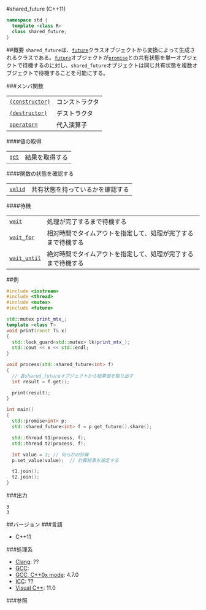 #shared_future (C++11)
```cpp
namespace std {
  template <class R>
  class shared_future;
}
```

##概要
`shared_future`は、[`future`](./future.md)クラスオブジェクトから変換によって生成されるクラスである。[`future`](./future.md)オブジェクトが[`promise`](./promise.md)との共有状態を単一オブジェクトで待機するのに対し、`shared_future`オブジェクトは同じ共有状態を複数オブジェクトで待機することを可能にする。

###メンバ関数

| | |
|------------------------------------------------------------------------------------------------------------------------------|-----------------------|
| [`(constructor)`](./shared_future/op_constructor.md) | コンストラクタ |
| [`(destructor)`](./shared_future/op_destructor.md) | デストラクタ |
| [`operator=`](./shared_future/op_assign.md) | 代入演算子 |

####値の取得

| | |
|----------------------------------------------------------------------------------------------------------|-----------------------|
| [`get`](./shared_future/get.md) | 結果を取得する |

####関数の状態を確認する

| | |
|--------------------------------------------------------------------------------------------------------------|--------------------------------------------------|
| [`valid`](./shared_future/valid.md) | 共有状態を持っているかを確認する |

####待機

| | |
|------------------------------------------------------------------------------------------------------------------------|--------------------------------------------------------------------------------------------|
| [`wait`](./shared_future/wait.md) | 処理が完了するまで待機する |
| [`wait_for`](./shared_future/wait_for.md) | 相対時間でタイムアウトを指定して、処理が完了するまで待機する |
| [`wait_until`](./shared_future/wait_until.md) | 絶対時間でタイムアウトを指定して、処理が完了するまで待機する |


##例
```cpp
#include <iostream>
#include <thread>
#include <mutex>
#include <future>

std::mutex print_mtx_;
template <class T>
void print(const T& x)
{
  std::lock_guard<std::mutex> lk(print_mtx_);
  std::cout << x << std::endl;
}

void process(std::shared_future<int> f)
{
  // 各shared_futureオブジェクトから結果値を取り出す
  int result = f.get();

  print(result);
}

int main()
{
  std::promise<int> p;
  std::shared_future<int> f = p.get_future().share();

  std::thread t1(process, f);
  std::thread t2(process, f);

  int value = 3; // 何らかの計算
  p.set_value(value);  // 計算結果を設定する

  t1.join();
  t2.join();
}
```

###出力
```
3
3
```

##バージョン
###言語
- C++11

###処理系
- [Clang](/implementation.md#clang): ??
- [GCC](/implementation.md#gcc): 
- [GCC, C++0x mode](/implementation.md#gcc): 4.7.0
- [ICC](/implementation.md#icc): ??
- [Visual C++](/implementation.md#visual_cpp): 11.0


###参照

